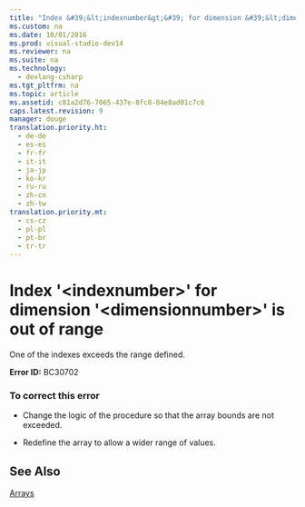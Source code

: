 ```yaml
---
title: "Index &#39;&lt;indexnumber&gt;&#39; for dimension &#39;&lt;dimensionnumber&gt;&#39; is out of range"
ms.custom: na
ms.date: 10/01/2016
ms.prod: visual-studio-dev14
ms.reviewer: na
ms.suite: na
ms.technology: 
  - devlang-csharp
ms.tgt_pltfrm: na
ms.topic: article
ms.assetid: c81a2d76-7065-437e-8fc8-84e8ad01c7c6
caps.latest.revision: 9
manager: douge
translation.priority.ht: 
  - de-de
  - es-es
  - fr-fr
  - it-it
  - ja-jp
  - ko-kr
  - ru-ru
  - zh-cn
  - zh-tw
translation.priority.mt: 
  - cs-cz
  - pl-pl
  - pt-br
  - tr-tr
---
```

# Index &#39;&lt;indexnumber&gt;&#39; for dimension &#39;&lt;dimensionnumber&gt;&#39; is out of range
One of the indexes exceeds the range defined.  
  
 **Error ID:** BC30702  
  
### To correct this error  
  
-   Change the logic of the procedure so that the array bounds are not exceeded.  
  
-   Redefine the array to allow a wider range of values.  
  
## See Also  
 [Arrays](../Topic/Arrays%20in%20Visual%20Basic.md)